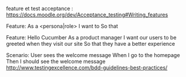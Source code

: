 feature et test acceptance :
https://docs.moodle.org/dev/Acceptance_testing#Writing_features

Feature: <feature title>
  As a <persona|role>
  I want to <action>
  So that <outcome>


Feature: Hello Cucumber
  As a product manager
  I want our users to be greeted when they visit our site
  So that they have a better experience

  Scenario: User sees the welcome message
    When I go to the homepage
    Then I should see the welcome message
http://www.testingexcellence.com/bdd-guidelines-best-practices/

